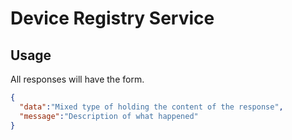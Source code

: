 # Device Registry Service

## Usage

All responses will have the form.



```json
{
  "data":"Mixed type of holding the content of the response",
  "message":"Description of what happened"
}
```

